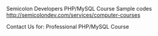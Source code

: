 Semicolon Developers PHP/MySQL Course Sample codes
http://semicolondev.com/services/computer-courses

Contact Us for:
Professional PHP/MySQL Course